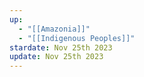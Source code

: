 ```yaml
---
up:
  - "[[Amazonia]]"
  - "[[Indigenous Peoples]]"
stardate: Nov 25th 2023
update: Nov 25th 2023
---
```


